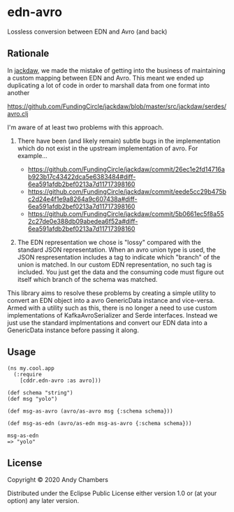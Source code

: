 # edn-avro

Lossless conversion between EDN and Avro (and back)

## Rationale

In [jackdaw](https://github.com/fundingcircle/jackdaw), we made the
mistake of getting into the business of maintaining a custom mapping
between EDN and Avro. This meant we ended up duplicating a lot of code
in order to marshall data from one format into another

https://github.com/FundingCircle/jackdaw/blob/master/src/jackdaw/serdes/avro.clj

I'm aware of at least two problems with this approach.

 1. There have been (and likely remain) subtle bugs in the implementation
    which do not exist in the upstream implementation of avro. For example...

     * https://github.com/FundingCircle/jackdaw/commit/26ec1e2fd14716ab923b17c43422dca5e6383484#diff-6ea591afdb2bef0213a7d11717398160
     * https://github.com/FundingCircle/jackdaw/commit/eede5cc29b475bc2d24e4f1e9a8264a9c607438a#diff-6ea591afdb2bef0213a7d11717398160
     * https://github.com/FundingCircle/jackdaw/commit/5b0661ec5f8a552c27de0e388db09abedea6f52a#diff-6ea591afdb2bef0213a7d11717398160

 2. The EDN representation we chose is "lossy" compared with the standard
    JSON representation. When an avro union type is used, the JSON respresentation
		includes a tag to indicate which "branch" of the union is matched. In our
		custom EDN representation, no such tag is included. You just get the data
		and the consuming code must figure out itself which branch of the schema
		was matched.

This library aims to resolve these problems by creating a simple
utility to convert an EDN object into a avro GenericData instance
and vice-versa. Armed with a utility such as this, there is no
longer a need to use custom implementations of KafkaAvroSerializer
and Serde interfaces. Instead we just use the standard implmentations
and convert our EDN data into a GenericData instance before passing
it along.

## Usage

```
(ns my.cool.app
  (:require
    [cddr.edn-avro :as avro]))

(def schema "string")
(def msg "yolo")

(def msg-as-avro (avro/as-avro msg {:schema schema}))

(def msg-as-edn (avro/as-edn msg-as-avro {:schema schema}))

msg-as-edn
=> "yolo"

```

## License

Copyright © 2020 Andy Chambers

Distributed under the Eclipse Public License either version 1.0 or (at
your option) any later version.
